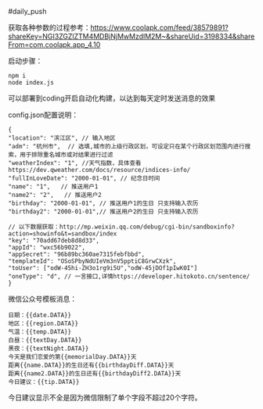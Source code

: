 #daily_push

获取各种参数的过程参考：https://www.coolapk.com/feed/38579891?shareKey=NGI3ZGZlZTM4MDBjNjMwMzdlM2M~&shareUid=3198334&shareFrom=com.coolapk.app_4.10

启动步骤：
```shell
npm i
node index.js
```

可以部署到coding开启自动化构建，以达到每天定时发送消息的效果

config.json配置说明：
```text
{
"location": "滨江区", // 输入地区
"adm": "杭州市",  // 选填,城市的上级行政区划，可设定只在某个行政区划范围内进行搜索，用于排除重名城市或对结果进行过滤   
"weatherIndex": "1", //天气指数，具体查看https://dev.qweather.com/docs/resource/indices-info/
"fullInLoveDate": "2000-01-01", // 纪念日时间
"name": "1",   // 推送用户1
"name2": "2",   // 推送用户2
"birthday": "2000-01-01", // 推送用户1的生日 只支持输入农历
"birthday2": "2000-01-01",// 推送用户2的生日 只支持输入农历

// 以下数据获取：http://mp.weixin.qq.com/debug/cgi-bin/sandboxinfo?action=showinfo&t=sandbox/index
"key": "70add67deb8d8d33",
"appId": "wxc56b9022",
"appSecret": "96b89bc360ae7315febfbbd",
"templateId": "OSoSPbyNdUIeVm3nV5pptiC8GrwCXzk",
"toUser": ["odW-45hi-ZH3o1rg9i5U","odW-45jDOf1pIwK0I"]
"oneType": "d", // 一言接口,详情https://developer.hitokoto.cn/sentence/
}

```
微信公众号模板消息：
```text
日期：{{date.DATA}}
地区：{{region.DATA}}
气温：{{temp.DATA}}
白昼：{{textDay.DATA}}
黑夜：{{textNight.DATA}}
今天是我们恋爱的第{{memorialDay.DATA}}天
距离{{name.DATA}}的生日还有{{birthdayDiff.DATA}}天
距离{{name2.DATA}}的生日还有{{birthdayDiff2.DATA}}天
今日建议：{{tip.DATA}}
```
今日建议显示不全是因为微信限制了单个字段不超过20个字符。
